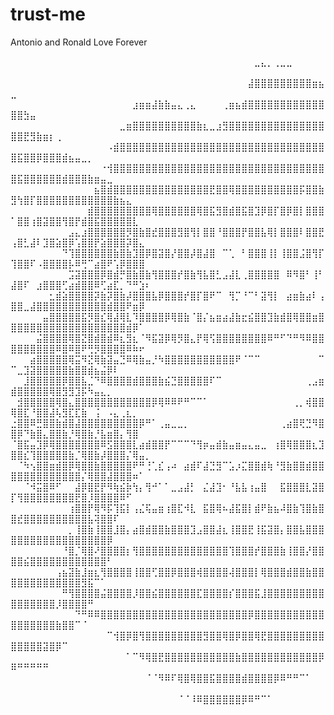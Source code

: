 # trust-me
Antonio and Ronald Love Forever

⠀⠀⠀⠀⠀⠀⠀⠀⠀⠀⠀⠀⠀⠀⠀⠀⠀⠀⠀⠀⠀⠀⠀⠀⠀⠀⠀⠀⠀⠀⠀⠀⠀⠀⠀⠀⠀⠀⣀⣄⡀⢀⣀⣀⠀⠀⠀⠀⠀⠀⠀⠀⠀⠀⠀⠀⠀⠀⠀⠀⠀⠀⠀⠀⠀⠀⠀⠀⠀⠀⠀
⠀⠀⠀⠀⠀⠀⠀⠀⠀⠀⠀⠀⠀⠀⠀⠀⠀⠀⠀⠀⠀⠀⠀⠀⠀⠀⠀⠀⠀⠀⠀⠀⠀⠀⠀⠀⠀⣼⣿⣿⣿⣿⣿⣿⣿⣿⣿⣶⣦⣀⠀⠀⠀⠀⠀⠀⠀⠀⠀⠀⠀⠀⠀⠀⠀⠀⠀⠀⠀⠀⠀
⠀⠀⠀⠀⠀⠀⠀⠀⠀⠀⠀⠀⠀⠀⠀⠀⠀⠀⠀⣰⣶⣶⣼⣷⣷⣤⣄⢀⣄⠀⠀⠀⠀⢀⣶⣦⣾⣿⣿⣿⣿⣿⣿⣿⣿⣿⣿⣿⣿⣿⣿⣳⣤⠀⠀⠀⠀⠀⠀⠀⠀⠀⠀⠀⠀⠀⠀⠀⠀⠀⠀
⠀⠀⠀⠀⠀⠀⠀⠀⠀⠀⠀⠀⠀⠀⠀⠀⠀⣀⣶⣿⣿⣿⣿⣿⣿⣿⣿⣿⣿⣷⣆⣀⣰⣻⣿⣿⣿⣿⣿⣿⣿⣿⣿⣿⣿⣿⣿⣿⣿⣿⣿⣟⣻⣷⣶⡆⢀⠀⠀⠀⠀⠀⠀⠀⠀⠀⠀⠀⠀⠀⠀
⠀⠀⠀⠀⠀⠀⠀⠀⠀⠀⠀⠀⠀⠀⠀⠠⣾⣿⣿⣿⣿⣿⣿⣿⣿⣿⣿⣿⣿⣿⣿⣿⣿⣿⣿⣿⣿⣿⣿⣿⣿⣿⣿⣿⣿⣿⣿⣿⣿⣿⣯⣿⣿⡿⣿⣿⣿⣾⣦⣤⣀⡀⠀⠀⠀⠀⠀⠀⠀⠀⠀
⠀⠀⠀⠀⠀⠀⠀⠀⠀⠀⠀⠀⠀⠀⠐⢺⣿⣿⣿⣿⣿⣿⣿⣿⣿⣿⣿⣿⣿⣿⣿⣿⣿⣿⣿⣿⣿⣿⣿⣿⣿⣿⣿⣿⣿⣿⣿⣿⣿⣿⣯⣿⣿⣿⣿⣿⣿⣾⣿⣿⣿⣷⣶⣤⣀⠀⠀⠀⠀⠀⠀
⠀⠀⠀⠀⠀⠀⠀⠀⠀⠀⠀⠀⠀⣦⣿⣾⣿⣿⣿⣿⣿⣿⣿⣿⣿⣿⣿⣿⣿⣿⣿⣟⣿⣿⢿⣿⣿⣿⣿⣿⣿⣿⣿⣿⣿⡯⣿⣿⣷⣻⢳⣿⡏⣿⣿⣿⣿⣿⣿⣿⣿⣿⣿⣿⣿⣷⣦⣄⠀⠀⠀
⠀⠀⠀⠀⠀⠀⠀⠀⠀⠀⠀⠀⣾⣿⣿⣿⣿⣿⣿⣿⣿⣿⢿⣿⣿⣿⣿⣿⣿⢿⣿⣯⣻⣿⣾⣿⣯⣿⣹⡿⣿⡏⣿⡿⣿⡇⣿⣿⣿⠁⣿⣿⢰⣿⣽⣿⣿⢻⣿⡟⣾⣿⣯⣿⣿⣿⣿⣿⣇⠀⠀
⠀⠀⠀⠀⠀⠀⠀⠀⠀⣠⣄⣰⣿⣿⣿⣿⣿⣿⡻⣿⣷⣿⣞⣿⣿⣿⣻⣿⢻⡇⣿⣿⠘⣿⣿⣿⡟⣿⣿⣧⢿⡇⣿⣿⣿⠇⣿⣿⣟⢠⣿⣃⣼⠇⣹⣿⣵⣿⡿⢡⣿⣿⡟⣵⣿⣿⣿⡽⣿⣄⠀
⠀⠀⠀⠀⠀⠀⠀⠀⠙⢹⣿⣿⣿⣿⣿⣿⣷⣿⣷⣹⣿⡿⣿⣽⣿⡜⣿⣿⡼⣿⣼⣿⠀⠉⢁⠀⠃⣿⣿⣿⢸⡇⢸⣿⣿⣨⣿⢻⡏⢹⣿⣿⠏⠠⣿⣿⣿⣿⡧⠿⢛⠉⣴⣿⠟⢡⡿⣿⣿⣿⠀
⠀⠀⠀⠀⠀⠀⠀⠀⠀⣩⣽⣿⣿⣿⡿⣿⣾⡛⣿⣷⣿⣷⢻⣿⣿⣿⡞⣿⣷⢻⣧⣿⣃⣠⣼⣇⢀⣿⣿⣿⣿⣿⠀⠿⠻⣿⠃⢸⠃⣼⣿⠏⠀⣰⣿⣿⣿⢋⣴⣾⣿⣿⠿⢋⣴⣏⡀⠙⠛⣱⠆
⠀⠀⠀⠀⠀⠀⣂⣾⣵⣿⣿⣿⣿⡽⣷⡽⣿⣷⡼⣿⣿⣿⣧⡿⣿⣿⣿⡞⣿⡏⣿⠟⠉⠀⢻⡉⠘⠉⠃⣽⢻⡇⠀⣴⣶⣷⣴⠇⢠⣿⣿⣀⣼⣿⣿⣿⣿⣿⣿⣿⣿⣿⣿⣿⣾⣿⣿⠟⣶⡿⠀
⠀⠀⠀⠀⠀⣤⣿⣿⣿⣿⣿⣯⡻⣿⣎⢿⣼⢿⣇⠹⣿⣿⣿⣿⡿⢿⣿⣷⠈⣿⡌⣦⣶⣴⣼⣷⣖⣮⣿⣿⣹⣷⣾⣿⢿⣿⣿⣶⣿⣿⣿⣿⣿⣿⣿⣿⣿⣿⣿⣿⣿⣿⣿⣿⣿⣿⣿⣾⡿⠁⠀
⠀⠀⠀⠀⣬⣿⣿⣿⣿⢿⣿⣝⣿⣾⣿⣾⠿⣆⣻⣆⠈⠻⣯⣽⡿⢿⡻⣿⣄⡟⢿⢫⣿⣿⣿⣿⣿⣿⣿⣿⠿⠛⠋⠙⠛⠻⠿⣿⣿⣿⣿⣿⣿⣿⣿⣿⠿⣿⠿⣿⠟⢛⡻⣿⣿⣿⣿⠿⠷⠖⠀
⠀⠀⠀⣴⣿⣿⣿⣿⣿⢿⣭⠻⣝⢿⣷⣽⣤⣙⠿⢿⣷⣤⡘⠳⣿⣿⣿⣿⣿⣿⣿⣿⣿⣿⣿⠟⠈⠉⠉⠀⠀⠀⠀⠀⠀⠀⠀⠀⠉⠉⣀⣹⣽⣿⣿⣿⣿⣿⣷⣿⣿⣾⣦⣬⡿⠇⠀⠀⠀⠀⠀
⠀⠀⣸⣿⣿⣿⣿⣿⡿⣿⣿⣧⣈⠙⠿⣿⣿⣿⣿⣾⣿⣿⣿⣷⣮⣙⣿⣿⣿⣿⣿⠏⠉⠀⠀⠀⠀⠀⠀⠀⠀⠀⠀⠀⠀⠀⢀⣠⣶⣾⣿⣿⣿⣿⣿⢿⣿⣻⣻⣹⡯⠳⣤⣄⡀⠀⠀⠀⠀⠀⠀
⠀⣺⣿⣿⣿⣿⣿⢿⣿⣄⣿⣿⣿⣿⣿⣿⣿⣿⣿⣿⣿⣿⡿⢿⠿⠿⠟⠛⠉⠉⠁⠀⠀⠀⠀⠀⠀⠀⠀⠀⠀⠀⠀⠀⢀⡀⢾⣿⣿⢿⣿⣏⠘⣿⣿⣼⢧⣻⣏⣏⣷⠀⢨⠀⠠⣄⢀⣆⡀⠀⠀
⣐⣿⣿⠿⣛⣿⣿⣷⣾⣿⣼⣿⣿⣿⣿⣿⣿⣿⣿⣿⡿⠛⠁⢀⣤⣀⣀⡀⠀⠀⠀⠀⠀⠀⠀⠀⠀⠀⠀⠀⠀⠀⢀⣴⣿⢟⣙⠻⣿⣿⡿⠙⣷⣿⣄⣿⣿⣷⡘⢿⣿⣷⡘⣧⣶⣿⡄⢻⣿⠀⠀
⠈⣿⣯⣤⣹⡿⢿⣿⣿⣿⣿⣿⣿⣿⠿⣫⣿⣿⣿⣇⣴⣾⣿⣿⡟⠉⠉⠉⠙⢻⡶⣤⣾⣷⣤⣶⣤⣄⣤⣀⠀⢰⣿⢿⣿⣿⣿⣆⣹⣿⣿⣎⢹⣿⣿⣿⣿⣿⣷⡈⢿⣿⣷⡼⣿⣿⣿⡌⢿⣤⡀
⠀⠈⠳⢢⣿⣿⣶⣾⣿⡿⢿⣿⣿⣷⣿⣿⣿⣿⣿⠟⠛⢘⢁⣎⢠⠴⠀⣴⣾⠏⣼⣙⣻⠉⣡⡰⣍⣿⣿⣾⢷⠘⣻⣷⣿⣿⣾⣿⣿⣿⣿⣿⣿⣿⣿⣿⣿⣿⣿⣿⡌⢿⣿⣿⣼⣿⣿⣿⠶⠁⠀
⠀⠀⠈⠺⣭⣿⠿⠋⠀⠀⣼⡿⣿⣟⡟⠻⢷⣮⡷⢳⡄⢻⠚⠁⠁⣀⣠⣼⡃⠀⣌⣼⣹⠂⠘⣧⣧⢰⣤⣿⠀⠀⣯⣿⣿⣿⣇⣽⣿⡏⢻⣿⣿⣿⣿⣿⣿⣿⣿⣟⣿⡸⣿⣿⣿⣿⠿⠋⠀⠀⠀
⠀⠀⠀⠀⠀⠀⠀⠀⠀⢰⣿⣿⡟⢿⠻⡯⢹⣯⡇⢠⣌⢯⣤⣶⢰⣿⣏⠺⣇⠀⣯⣿⢿⠦⣼⣯⣿⡇⣾⠟⣷⣦⠼⣿⣷⢹⣿⣷⣿⣿⣞⣿⣿⣿⣿⣿⣿⣿⣿⣿⣿⣧⢽⣿⣿⠏⠀⠀⠀⠀⠀
⠀⠀⠀⠀⠀⠀⠀⠀⠀⡀⢸⣿⣷⢸⣿⣿⣸⣿⡄⣴⣿⣾⣿⣿⣷⣿⣿⣿⣹⣠⣿⣿⣼⣆⢸⣿⣿⣟⢸⣯⣽⣿⡄⣿⣿⣧⣿⣿⣿⣿⣿⣿⣿⣿⣿⣿⣿⣿⣿⣿⣿⣿⣿⣿⡿⠀⠀⠀⠀⠀⠀
⠀⠀⠀⠀⠀⠀⠀⠀⠘⣿⡈⢿⣿⠜⣿⣿⣿⣿⡆⢻⣿⣿⣿⣿⣿⣿⣿⣿⣿⣿⣿⣿⣿⣿⢹⣿⣿⣿⡞⣿⣿⣿⣷⢸⣿⣿⡜⣿⣿⣿⣿⣮⣿⣿⣿⣿⣿⣿⣿⣿⣿⣿⣿⣿⠃⠀⠀⠀⠀⠀⠀
⠀⠀⠀⠀⠀⠀⠀⢠⣦⣽⣷⣸⣶⣆⢻⣿⣿⣿⣿⢸⣿⣿⢋⣿⣿⡿⣿⣿⣿⢾⣿⣿⣿⣿⢼⣿⣿⣿⡇⢿⣿⣿⣿⣾⣿⣿⣷⣿⣿⣿⣿⣿⣿⣿⣿⣿⣿⣿⣿⣿⣻⣯⠉⠁⠀⠀⠀⠀⠀⠀⠀
⠀⠀⠀⠀⠀⠀⠀⠀⠛⢻⣿⣿⣿⣿⣬⣿⣿⣿⣿⡸⣿⣿⣮⣿⣿⣿⣿⣿⣿⣏⣿⣿⣿⣿⡎⣿⣿⣿⣯⣸⣿⣿⣿⣿⣿⣿⣿⣿⣿⣿⣿⣿⣿⣿⣿⣿⡸⣿⣿⣿⣿⠛⠀⠀⠀⠀⠀⠀⠀⠀⠀
⠀⠀⠀⠀⠀⠀⠀⠀⠀⠀⠙⠛⠿⠿⣿⣿⣿⣿⣿⣿⣿⣿⣿⣿⣿⣿⣿⣿⣿⣿⣿⣿⣿⣿⣿⣿⣿⡿⣿⣿⣿⣿⣿⣿⣿⣿⣿⣿⣿⣿⣿⣿⣿⣿⣿⣿⣷⣿⣿⠉⠈⠀⠀⠀⠀⠀⠀⠀⠀⠀⠀
⠀⠀⠀⠀⠀⠀⠀⠀⠀⠀⠀⠀⠀⠀⠀⠉⢺⣿⡿⣿⢻⣿⣿⣿⣿⣿⣿⣿⣿⣿⣻⣿⣿⢿⣿⡿⣿⣿⢿⣟⣿⣿⣿⣿⣿⣿⣿⣿⣿⣿⣿⣿⣿⣿⣽⣿⡿⠉⠀⠀⠀⠀⠀⠀⠀⠀⠀⠀⠀⠀⠀
⠀⠀⠀⠀⠀⠀⠀⠀⠀⠀⠀⠀⠀⠀⠀⠀⠀⠀⠁⠉⠻⢿⣿⣟⣿⣿⣿⣿⣿⣿⣿⣿⣿⣿⣿⣷⣿⣿⣿⣿⣿⣿⣿⣿⣿⣿⣿⣿⡿⠿⠛⠛⠛⠛⠛⠀⠀⠀⠀⠀⠀⠀⠀⠀⠀⠀⠀⠀⠀⠀⠀
⠀⠀⠀⠀⠀⠀⠀⠀⠀⠀⠀⠀⠀⠀⠀⠀⠀⠀⠀⠀⠀⠈⠈⠻⠿⠏⢿⣿⢿⣿⣿⣯⣿⣿⣿⣿⣾⣿⣿⣿⣿⡿⠿⠛⠛⠉⠁⠀⠀⠀⠀⠀⠀⠀⠀⠀⠀⠀⠀⠀⠀⠀⠀⠀⠀⠀⠀⠀⠀⠀⠀
⠀⠀⠀⠀⠀⠀⠀⠀⠀⠀⠀⠀⠀⠀⠀⠀⠀⠀⠀⠀⠀⠀⠀⠀⠀⠀⠈⠈⠸⠿⣿⣿⣿⣿⣿⣿⡿⠿⠛⠉⠁⠀⠀⠀⠀⠀⠀⠀⠀⠀⠀⠀⠀⠀⠀⠀⠀⠀⠀⠀⠀⠀⠀⠀⠀⠀⠀⠀⠀⠀⠀
